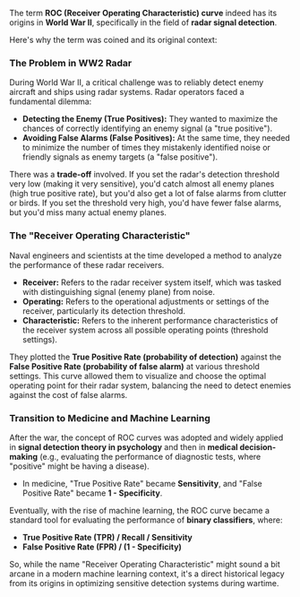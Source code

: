 The term **ROC (Receiver Operating Characteristic) curve** indeed has its origins in **World War II**, specifically in the field of **radar signal detection**.

Here's why the term was coined and its original context:

### The Problem in WW2 Radar

During World War II, a critical challenge was to reliably detect enemy aircraft and ships using radar systems. Radar operators faced a fundamental dilemma:

* **Detecting the Enemy (True Positives):** They wanted to maximize the chances of correctly identifying an enemy signal (a "true positive").
* **Avoiding False Alarms (False Positives):** At the same time, they needed to minimize the number of times they mistakenly identified noise or friendly signals as enemy targets (a "false positive").

There was a **trade-off** involved. If you set the radar's detection threshold very low (making it very sensitive), you'd catch almost all enemy planes (high true positive rate), but you'd also get a lot of false alarms from clutter or birds. If you set the threshold very high, you'd have fewer false alarms, but you'd miss many actual enemy planes.

### The "Receiver Operating Characteristic"

Naval engineers and scientists at the time developed a method to analyze the performance of these radar receivers.

* **Receiver:** Refers to the radar receiver system itself, which was tasked with distinguishing signal (enemy plane) from noise.
* **Operating:** Refers to the operational adjustments or settings of the receiver, particularly its detection threshold.
* **Characteristic:** Refers to the inherent performance characteristics of the receiver system across all possible operating points (threshold settings).

They plotted the **True Positive Rate (probability of detection)** against the **False Positive Rate (probability of false alarm)** at various threshold settings. This curve allowed them to visualize and choose the optimal operating point for their radar system, balancing the need to detect enemies against the cost of false alarms.

### Transition to Medicine and Machine Learning

After the war, the concept of ROC curves was adopted and widely applied in **signal detection theory in psychology** and then in **medical decision-making** (e.g., evaluating the performance of diagnostic tests, where "positive" might be having a disease).

* In medicine, "True Positive Rate" became **Sensitivity**, and "False Positive Rate" became **1 - Specificity**.

Eventually, with the rise of machine learning, the ROC curve became a standard tool for evaluating the performance of **binary classifiers**, where:

* **True Positive Rate (TPR) / Recall / Sensitivity**
* **False Positive Rate (FPR) / (1 - Specificity)**

So, while the name "Receiver Operating Characteristic" might sound a bit arcane in a modern machine learning context, it's a direct historical legacy from its origins in optimizing sensitive detection systems during wartime.